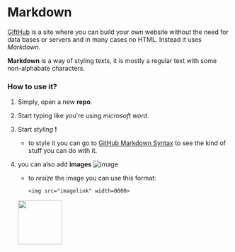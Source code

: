 # Markdown 
[GiftHub](http://gifthub.com) is a site where you can build your own website without the need for data bases or servers and in many cases no HTML. Instead it uses _Markdown_.

**Markdown** is a way of styling texts, it is mostly a regular text with some non-alphabate characters.

### How to use it?
1. Simply, open a new **repo**.
2. Start typing like you're using *microsoft word*. 
3. Start *styling* __!__
   * to style it you can go to [GitHub Markdown Syntax](https://help.github.com/en/github/writing-on-github/basic-writing-and-formatting-syntax) to see the kind of stuff you can do with it.

4. you can also add **images** ![image](https://www.publicdomainpictures.net/pictures/280000/velka/not-found-image-15383864787lu.jpg)

   * to *resize* the image you can use this format:
      ```
      <img src="imagelink" width=0000>
      ```
    
      
   <img src="https://www.publicdomainpictures.net/pictures/280000/velka/not-found-image-15383864787lu.jpg" width=100>
